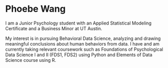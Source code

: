 # Phoebe Wang
I am a Junior Psychology student with an Applied Statistical Modeling Certificate and a Business Minor at UT Austin. 

My interest is in pursuing Behavioral Data Science, analyzing and drawing meaningful conclusions about human behaviors from data. I have and am currently taking relevant coursework such as Foundations of Psychological Data Science I and II (FDS1, FDS2) using Python and Elements of Data Science course using R. 

